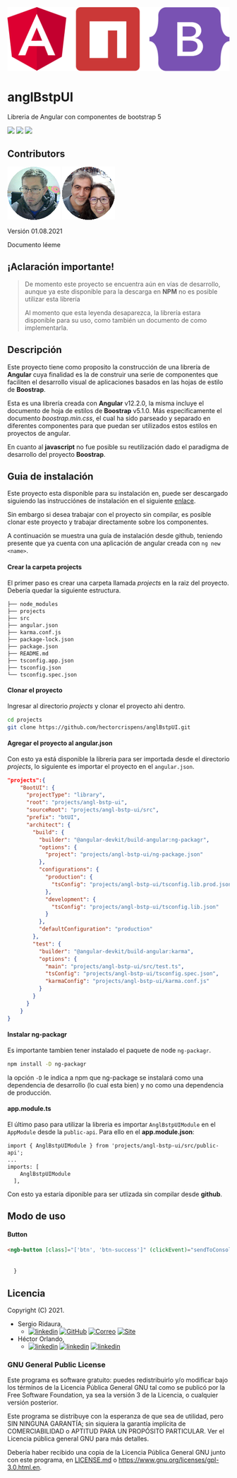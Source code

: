![ang](imag/header.svg)

# anglBstpUI
Libreria de Angular con componentes de bootstrap 5

[![](https://img.shields.io/badge/angular-12.2.0-red?style=flat-square&logo=angular)](https://angular.io/) [![](https://img.shields.io/badge/bootstrap-5.1.0-green?style=flat-square&logo=bootstrap)](https://getbootstrap.com/) [![](https://img.shields.io/badge/npm-6.14.13-cb3837?style=flat-square&logo=npm)](https://nodejs.org/en/about/releases/)



## Contributors

[![hector](imag/avatar-hector.svg)](https://www.linkedin.com/in/hector-orlando-25124a18a/)  [![sergio](imag/avatar-sergio.svg)](https://www.linkedin.com/in/sergio-ridaura/)



Versión 01.08.2021

Documento léeme



## ¡Aclaración importante!

> De momento este proyecto se encuentra aún en vías de desarrollo, aunque ya este disponible para la descarga en **NPM** no es posible utilizar esta librería
>
> Al momento que esta leyenda desaparezca, la librería estara disponible para su uso, como también un documento de como implementarla. 



## Descripción

Este proyecto tiene como proposito la construcción de una librería de **Angular** cuya finalidad es la de construir una serie de componentes que faciliten el desarrollo visual de aplicaciones basados en las hojas de estilo de **Boostrap**.

Esta es una librería creada con **Angular** v12.2.0, la misma incluye el documento de hoja de estilos de  **Boostrap** v5.1.0. Más especificamente el documento *boostrap.min.css*, el cual ha sido parseado y separado en diferentes componentes para que puedan ser utilizados estos estilos en proyectos de angular.

En cuanto al **javascript** no fue posible su reutilización dado el paradigma de desarrollo del proyecto **Boostrap**.

##  Guia de instalación 

Este proyecto esta disponible para su instalación en, puede ser descargado siguiendo las instrucciónes de instalación en el siguiente [enlace](https://www.npmjs.com/package/angl-bstp-ui).

Sin embargo si desea trabajar con el proyecto sin compilar, es posible clonar este proyecto y trabajar directamente sobre los componentes.

A continuación se muestra una guía de instalación desde github, teniendo presente que ya cuenta con una aplicación de angular creada con `ng new <name>`.

#### Crear la carpeta projects

El primer paso es crear una carpeta llamada *projects* en la raiz del proyecto. Debería quedar la siguiente estructura.

```
├── node_modules
├── projects
├── src
├── angular.json
├── karma.conf.js
├── package-lock.json
├── package.json
├── README.md
├── tsconfig.app.json
├── tsconfig.json
└── tsconfig.spec.json
```



#### Clonar el proyecto

Ingresar al directorio *projects* y clonar el proyecto ahi dentro.

```bash
cd projects
git clone https://github.com/hectorcrispens/anglBstpUI.git
```



#### Agregar el proyecto al angular.json

Con esto ya está disponible la libreria para ser importada desde el directorio *projects*, lo siguiente es importar el proyecto en el `angular.json`.

```json
"projects":{
    "BootUI": {
      "projectType": "library",
      "root": "projects/angl-bstp-ui",
      "sourceRoot": "projects/angl-bstp-ui/src",
      "prefix": "btUI",
      "architect": {
        "build": {
          "builder": "@angular-devkit/build-angular:ng-packagr",
          "options": {
            "project": "projects/angl-bstp-ui/ng-package.json"
          },
          "configurations": {
            "production": {
              "tsConfig": "projects/angl-bstp-ui/tsconfig.lib.prod.json"
            },
            "development": {
              "tsConfig": "projects/angl-bstp-ui/tsconfig.lib.json"
            }
          },
          "defaultConfiguration": "production"
        },
        "test": {
          "builder": "@angular-devkit/build-angular:karma",
          "options": {
            "main": "projects/angl-bstp-ui/src/test.ts",
            "tsConfig": "projects/angl-bstp-ui/tsconfig.spec.json",
            "karmaConfig": "projects/angl-bstp-ui/karma.conf.js"
          }
        }
      }
    }
}
```



#### Instalar ng-packagr

Es importante tambien tener instalado el paquete de node `ng-packagr`.

```bash
npm install -D ng-packagr
```

la opción `-D` le indica a npm que ng-package se instalará como una dependencia de desarrollo (lo cual esta bien) y no como una dependencia de producción.



#### app.module.ts

El último paso para utilizar la libreria es importar `AnglBstpUIModule` en el `AppModule` desde la `public-api`. Para ello en el **app.module.json**:

```tsx
import { AnglBstpUIModule } from 'projects/angl-bstp-ui/src/public-api';
...
imports: [
    AnglBstpUIModule
  ],
```

Con esto ya estaría diponible para ser utlizada sin compilar desde **github**.



## Modo de uso

#### Button

```html
<ngb-button [class]="['btn', 'btn-success']" (clickEvent)="sendToConsole($event)">hola mundo</ngb-button>
```



```javascript

  }
```





## Licencia

Copyright (C) 2021.

- Sergio Ridaura,
  - [![linkedin](https://img.shields.io/badge/LinkedIn--0a66c2?style=social&logo=linkedin)](https://www.linkedin.com/in/sergio-ridaura/) [![GitHub](https://img.shields.io/badge/GitHub--0a66c2?style=social&logo=GitHub)](https://github.com/sergrida) [![Correo](https://img.shields.io/badge/Info-info@sergioridaura.com-0a66c2?style=social&logo=Mail.Ru)](mailto:info@sergioridaura.com) [![Site](https://img.shields.io/badge/Site-https://sergioridaura.com-ff7139?style=social&logo=FirefoxBrowser)](https://sergioridaura.com/)
- Héctor Orlando,
  - [![linkedin](https://img.shields.io/badge/LinkedIn--0a66c2?style=social&logo=linkedin)](https://www.linkedin.com/in/hector-orlando-25124a18a/) [![linkedin](https://img.shields.io/badge/GitHub--0a66c2?style=social&logo=GitHub)](https://github.com/hectorcrispens) [![linkedin](https://img.shields.io/badge/Gmail--0a66c2?style=social&logo=Gmail)](mailto:hector.or.cr@gmail.com)

### GNU General Public License

Este programa es software gratuito: puedes redistribuirlo y/o modificar bajo los términos de la Licencia Pública General GNU tal como se publicó por la Free Software Foundation, ya sea la versión 3 de la Licencia, o cualquier versión posterior.

Este programa se distribuye con la esperanza de que sea de utilidad, pero SIN NINGUNA GARANTÍA; sin siquiera la garantía implícita de COMERCIABILIDAD o APTITUD PARA UN PROPÓSITO PARTICULAR. Ver el Licencia pública general GNU para más detalles.

Debería haber recibido una copia de la Licencia Pública General GNU junto con este programa, en [LICENSE.md](http://license.md/) o https://www.gnu.org/licenses/gpl-3.0.html.en.
